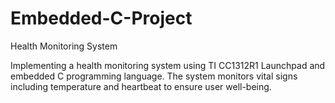 # Embedded-C-Project
Health Monitoring System

Implementing a health monitoring system using TI CC1312R1 Launchpad and embedded C programming language.
The system monitors vital signs including temperature and heartbeat to ensure user well-being.
